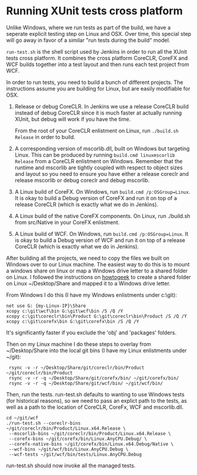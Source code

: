 # Running XUnit tests cross platform

Unlike Windows, where we run tests as part of the build, we have a seperate
explicit testing step on Linux and OSX.  Over time, this special step will go
away in favor of a similar "run tests during the build" model.

`run-test.sh` is the shell script used by Jenkins in order to run all the XUnit
tests cross platform. It combines the cross platform CoreCLR, CoreFX and WCF builds
together into a test layout and then runs each test project from WCF.

In order to run tests, you need to build a bunch of different projects.  The
instructions assume you are building for Linux, but are easily modifiable for OSX.

1. Release or debug CoreCLR.  In Jenkins we use a release CoreCLR build instead
   of debug CoreCLR since it is much faster at actually running XUnit, but debug
   will work if you have the time.

   From the root of your CoreCLR enlistment on Linux, run `./build.sh Release` in
   order to build.
   
2. A corresponding version of mscorlib.dll, built on Windows but targeting
   Linux.  This can be produced by running `build.cmd linuxmscorlib Release` from
   a CoreCLR enlistment on Windows.  Remember that the runtime and mscorlib are
   tightly coupled with respect to object sizes and layout so you need to ensure
   you have either a release coreclr and release mscorlib or debug coreclr and
   debug mscorlib.
   
3. A Linux build of CoreFX.  On Windows, run `build.cmd /p:OSGroup=Linux`.  It
   is okay to build a Debug version of CoreFX and run it on top of a release
   CoreCLR (which is exactly what we do in Jenkins).
   
4. A Linux build of the native CoreFX components.  On Linux, run ./build.sh from
   src/Native in your CoreFX enlistment.
   
5. A Linux build of WCF.  On Windows, run `build.cmd /p:OSGroup=Linux`. It
   is okay to build a Debug version of WCF and run it on top of a release
   CoreCLR (which is exactly what we do in Jenkins).  


After building all the projects, we need to copy the files we built on Windows
over to our Linux machine.  The easiest way to do this is to mount a windows
share on linux or  map a Windows drive letter to a shared folder on Linux.
I followed the instructions on [howtogeek](http://www.howtogeek.com/176471/how-to-share-files-between-windows-and-linux/)
to create a shared folder on Linux ~/Desktop/Share and mapped it to a Windows drive letter.

From Windows I do this (I have my Windows enlistments under c:\git):

```
net use G: {my-Linux-IP}\Share
xcopy c:\git\wcf\bin G:\git\wcf\bin /S /Q /Y
xcopy c:\git\coreclr\bin\Product G:\git\coreclr\bin\Product /S /Q /Y
xcopy c:\git\corefx\bin G:\git\corefx\bin /S /Q /Y
```

It's significantly faster if you exclude the 'obj' and 'packages' folders.

Then on my Linux machine I do these steps to overlay from ~/Desktop/Share
into the local git bins (I have my Linux enlistments under ~/git):

```
 rsync -v -r ~/Desktop/Share/git/coreclr/bin/Product ~/git/coreclr/bin/Product
 rsync -v -r -q ~/Desktop/Share/git/corefx/bin/ ~/git/corefx/bin/
 rsync -v -r -q ~/Desktop/Share/git/wcf/bin/ ~/git/wcf/bin/ 
```

Then, run the tests.  run-test.sh defaults to wanting to use Windows tests (for
historical reasons), so we need to pass an explict path to the tests, as well as
a path to the location of CoreCLR, CoreFx, WCF and mscorlib.dll.

```
cd ~/git/wcf
./run-test.sh --coreclr-bins ~/git/coreclr/bin/Product/Linux.x64.Release \
 --mscorlib-bins ~/git/coreclr/bin/Product/Linux.x64.Release \
 --corefx-bins ~/git/corefx/bin/Linux.AnyCPU.Debug/ \
 --corefx-native-bins ~/git/corefx/bin/Linux.x64.Debug/Native \
 --wcf-bins ~/git/wcf/bin/Linux.AnyCPU.Debug \
 --wcf-tests ~/git/wcf/bin/tests/Linux.AnyCPU.Debug
```

run-test.sh should now invoke all the managed tests.
